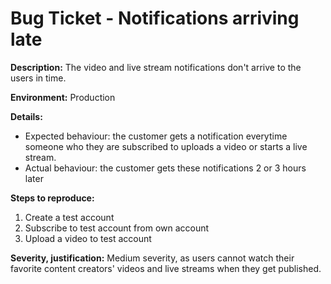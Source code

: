 Bug Ticket - Notifications arriving late
===================================

**Description:** The video and live stream notifications don't arrive to the users in time.

**Environment:** Production

**Details:**
- Expected behaviour: the customer gets a notification everytime someone who they are subscribed to uploads a video or starts a live stream.
- Actual behaviour: the customer gets these notifications 2 or 3 hours later

**Steps to reproduce:**
1. Create a test account
2. Subscribe to test account from own account
3. Upload a video to test account

**Severity, justification:**
Medium severity, as users cannot watch their favorite content creators' videos and live streams when they get published.

